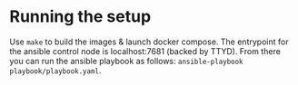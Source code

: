 # Running the setup

Use `make` to build the images & launch docker compose. The entrypoint for the ansible control node is localhost:7681 (backed by TTYD). From there
you can run the ansible playbook as follows: `ansible-playbook playbook/playbook.yaml`.
